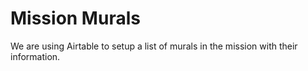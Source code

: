 # Mission Murals


We are using Airtable to setup a list of murals in the mission with their information.
